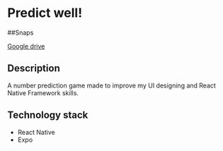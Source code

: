 # Predict well!

##Snaps

[Google drive](https://drive.google.com/drive/folders/10Ghb9y5nPzrbX7z1eOOtd5gKNqvxYzYY?usp=sharing)

## Description

A number prediction game made to improve my UI designing and React Native Framework skills.

## Technology stack

- React Native
- Expo
